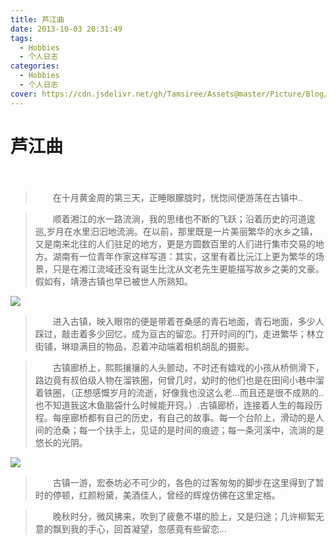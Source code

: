 ```yaml
---
title: 芦江曲
date: 2013-10-03 20:31:49
tags:
  - Hobbies
  - 个人日志
categories:
  - Hobbies
  - 个人日志
cover: https://cdn.jsdelivr.net/gh/Tamsiree/Assets@master/Picture/Blog/Cover/t010dfd080cda25669b.jpg
---
```

# 芦江曲
　  
> 　　在十月黄金周的第三天，正睡眼朦胧时，恍惚间便游荡在古镇中..  

> 　　顺着湘江的水一路流淌，我的思绪也不断的飞跃；沿着历史的河道逡巡,岁月在水里汩汩地流淌。在以前，那里既是一片美丽繁华的水乡之镇，又是南来北往的人们驻足的地方，更是方圆数百里的人们进行集市交易的地方。湖南有一位青年作家这样写道：其实，这里有着比沅江上更为繁华的场景，只是在湘江流域还没有诞生比沈从文老先生更能描写故乡之美的文豪。假如有，靖港古镇也早已被世人所熟知。  

![](https://cdn.jsdelivr.net/gh/Tamsiree/Assets@master/Picture/Blog/Post/psbsadisakhwuqojdsa.jpeg)

> 　　进入古镇，映入眼帘的便是带着苍桑感的青石地面，青石地面，多少人踩过，敲击着多少回忆，成为亘古的留恋。打开时间的门，走进繁华；林立街铺，琳琅满目的物品，忍着冲动端着相机胡乱的摄影。  

> 　　古镇廊桥上，熙熙攘攘的人头颤动，不时还有嬉戏的小孩从桥侧滑下，路边竟有叔伯级人物在溜铁圈，何曾几时，幼时的他们也是在田间小巷中溜着铁圈，（正想感慨岁月的流逝，好像我也没这么老...而且还是很不成熟的..也不知道我这木鱼脑袋什么时候能开窍。）.古镇廊桥，连接着人生的每段历程。每座廊桥都有自己的历史，有自己的故事。每一个台阶上，滑动的是人间的沧桑；每一个扶手上，见证的是时间的痕迹；每一条河溪中，流淌的是悠长的光阴。  


![](https://cdn.jsdelivr.net/gh/Tamsiree/Assets@master/Picture/Blog/Post/psdsadwdasdab.jpeg)

> 　　古镇一游，宏泰坊必不可少的，各色的过客匆匆的脚步在这里得到了暂时的停顿，红颜粉黛，美酒佳人，曾经的辉煌仿佛在这里定格。  

> 　　晚秋时分，微风拂来，吹到了疲惫不堪的脸上，又是归途；几许柳絮无意的飘到我的手心，回首凝望，忽感竟有些留恋... 


